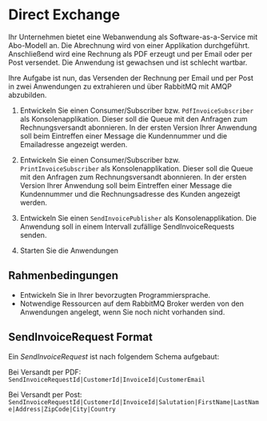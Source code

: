 # Direct Exchange

Ihr Unternehmen bietet eine Webanwendung als Software-as-a-Service mit Abo-Modell an. Die Abrechnung wird von einer Applikation durchgeführt. Anschließend wird eine Rechnung als PDF erzeugt und per Email oder per Post versendet. Die Anwendung ist gewachsen und ist schlecht wartbar.

Ihre Aufgabe ist nun, das Versenden der Rechnung per Email und per Post in zwei Anwendungen zu extrahieren und über RabbitMQ mit AMQP abzubilden.

1. Entwickeln Sie einen Consumer/Subscriber bzw. `PdfInvoiceSubscriber` als Konsolenapplikation. Dieser soll die Queue mit den Anfragen zum Rechnungsversandt abonnieren. In der ersten Version Ihrer Anwendung soll beim Eintreffen einer Message die Kundennummer und die Emailadresse angezeigt werden.

2. Entwickeln Sie einen Consumer/Subscriber bzw. `PrintInvoiceSubscriber` als Konsolenapplikation. Dieser soll die Queue mit den Anfragen zum Rechnungsversandt abonnieren. In der ersten Version Ihrer Anwendung soll beim Eintreffen einer Message die Kundennummer und die Rechnungsadresse des Kunden angezeigt werden.

3. Entwickeln Sie einen `SendInvoicePublisher` als Konsolenapplikation. Die Anwendung soll in einem Intervall zufällige SendInvoiceRequests senden.

4. Starten Sie die Anwendungen

## Rahmenbedingungen

- Entwickeln Sie in Ihrer bevorzugten Programmiersprache.
- Notwendige Ressourcen auf dem RabbitMQ Broker werden von den Anwendungen angelegt, wenn Sie noch nicht vorhanden sind.

## SendInvoiceRequest Format

Ein *SendInvoiceRequest* ist nach folgendem Schema aufgebaut:

Bei Versandt per PDF:
`SendInvoiceRequestId|CustomerId|InvoiceId|CustomerEmail`

Bei Versandt per Post:
`SendInvoiceRequestId|CustomerId|InvoiceId|Salutation|FirstName|LastName|Address|ZipCode|City|Country`
